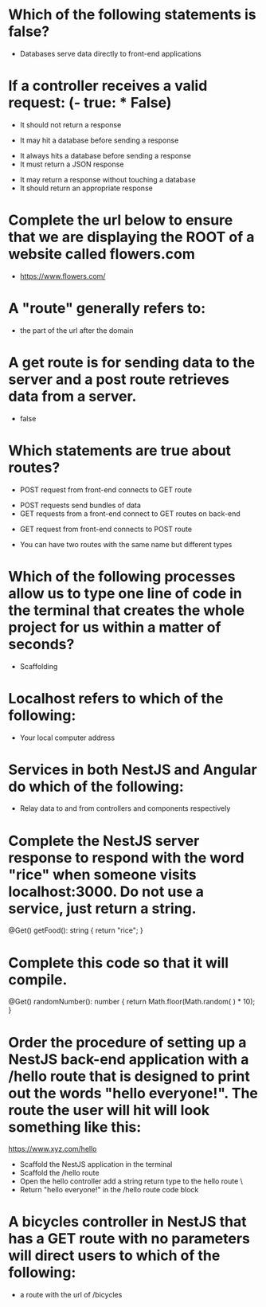 # Which of the following statements is false?
- Databases serve data directly to front-end applications

# If a controller receives a valid request: (- true: * False)
* It should not return a response
- It may hit a database before sending a response
* It always hits a database before sending a response
* It must return a JSON response
- It may return a response without touching a database
- It should return an appropriate response

# Complete the url below to ensure that we are displaying the ROOT of a website called flowers.com
- https://www.flowers.com/

# A "route" generally refers to:
- the part of the url after the domain

# A get route is for sending data to the server and a post route retrieves data from a server.
- false

# Which statements are true about routes?
* POST request from front-end connects to GET route
- POST requests send bundles of data
- GET requests from a front-end connect to GET routes on back-end
* GET request from front-end connects to POST route
- You can have two routes with the same name but different types

# Which of the following processes allow us to type one line of code in the terminal that creates the whole project for us within a matter of seconds?
- Scaffolding

# Localhost refers to which of the following:
- Your local computer address

# Services in both NestJS and Angular do which of the following:
- Relay data to and from controllers and components respectively

# Complete the NestJS server response to respond with the word "rice" when someone visits localhost:3000. Do not use a service, just return a string.

@Get()
  getFood(): string {
     return "rice";
}

# Complete this code so that it will compile.
@Get()
randomNumber(): number
 { 
return Math.floor(Math.random( ) * 10);
}

# Order the procedure of setting up a NestJS back-end application with a /hello route that is designed to print out the words "hello everyone!". The route the user will hit will look something like this:
https://www.xyz.com/hello

- Scaffold the NestJS application in the terminal
- Scaffold the /hello route
- Open the hello controller add a string return type to the hello route \
- Return "hello everyone!" in the /hello route code block

# A bicycles controller in NestJS that has a GET route with no parameters will direct users to which of the following:
- a route with the url of /bicycles
